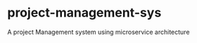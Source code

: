 <!-- @format -->

# project-management-sys
A project Management system using microservice architecture
